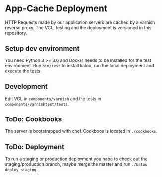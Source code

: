 # App-Cache Deployment

HTTP Requests made by our application servers are cached by a varnish reverse proxy. The VCL, testing and the deployment is versioned in this repository.

## Setup dev environment

You need Python 3 >= 3.6 and Docker needs to be installed for the test environment. Run `bin/test` to install batou, run the local deployment and execute the tests

## Development

Edit VCL in `components/varnish` and the tests in `components/varnishtest/tests`.

## ToDo: Cookbooks

The server is bootstrapped with chef. Cookboos is located in `./cookbooks`.

## ToDo: Deployment

To run a staging or production deployment you habe to check out the staging/production branch, maybe merge the master and run `./batou deploy staging`.
